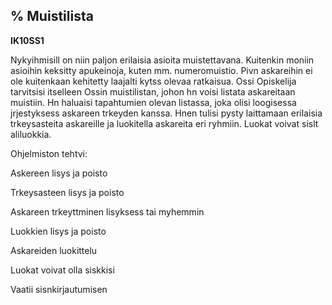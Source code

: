 % Muistilista
-----------

**IK10SS1**

Nykyihmisill on niin paljon erilaisia asioita muistettavana. Kuitenkin
moniin asioihin keksitty apukeinoja, kuten mm. numeromuistio. Pivn
askareihin ei ole kuitenkaan kehitetty laajalti kytss olevaa ratkaisua.
Ossi Opiskelija tarvitsisi itselleen Ossin muistilistan, johon hn voisi
listata askareitaan muistiin. Hn haluaisi tapahtumien olevan listassa,
joka olisi loogisessa jrjestyksess askareen trkeyden kanssa. Hnen tulisi
pysty laittamaan erilaisia trkeysasteita askareille ja luokitella
askareita eri ryhmiin. Luokat voivat sislt aliluokkia.

Ohjelmiston tehtvi:

Askereen lisys ja poisto

Trkeysasteen lisys ja poisto

Askareen trkeyttminen lisyksess tai myhemmin

Luokkien lisys ja poisto

Askareiden luokittelu

Luokat voivat olla siskkisi

Vaatii sisnkirjautumisen
